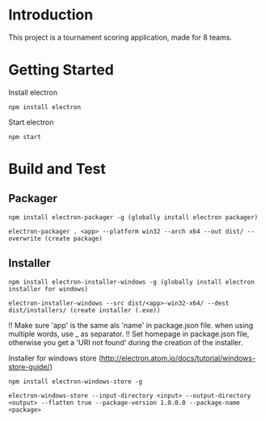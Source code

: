 # Introduction

This project is a tournament scoring application, made for 8 teams.

# Getting Started

Install electron

    npm install electron

Start electron

    npm start

# Build and Test

## Packager

    npm install electron-packager -g (globally install electron packager)

    electron-packager . <app> --platform win32 --arch x64 --out dist/ --overwrite (create package)

## Installer

    npm install electron-installer-windows -g (globally install electron installer for windows)

    electron-installer-windows --src dist/<app>-win32-x64/ --dest dist/installers/ (create installer (.exe))

!! Make sure 'app' is the same als 'name' in package.json file. when using multiple words, use \_ as separator.
!! Set homepage in package.json file, otherwise you get a 'URI not found' during the creation of the installer.

Installer for windows store (http://electron.atom.io/docs/tutorial/windows-store-guide/)

    npm install electron-windows-store -g

    electron-windows-store --input-directory <input> --output-directory <output> --flatten true --package-version 1.0.0.0 --package-name <package>
